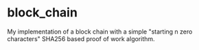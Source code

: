# block_chain
My implementation of a block chain with a simple "starting n zero characters" SHA256 based proof of work algorithm.

